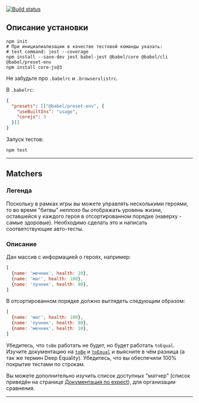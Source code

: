 [![Build status](https://ci.appveyor.com/api/projects/status/s47qgy7d3pxdmlcv/branch/main?svg=true)](https://ci.appveyor.com/project/AnastasiaLunina/ajs-matchers/branch/main)

## Описание установки

```shell
npm init
# При инициалиализации в качестве тестовой команды указать:
# test command: jest --coverage
npm install --save-dev jest babel-jest @babel/core @babel/cli @babel/preset-env
npm install core-js@3
```

Не забудьте про `.babelrc` и `.browserslistrc`.

В `.babelrc`:
```json
{
  "presets": [["@babel/preset-env", {
    "useBuiltIns": "usage",
    "corejs": 3
  }]]
}
```

Запуск тестов:
```shell
npm test
```

---

## Matchers

### Легенда

Поскольку в рамках игры вы можете управлять несколькими героями, то во время "битвы" неплохо бы отображать уровень жизни, оставшейся у каждого героя в отсортированном порядке (наверху - самые здоровые). Необходимо сделать это и написать соответствующие авто-тесты.

### Описание

Дан массив с информацией о героях, например:
```javascript
[
  {name: 'мечник', health: 10},
  {name: 'маг', health: 100},
  {name: 'лучник', health: 80},
]
```
В отсортированном порядке должно выглядеть следующим образом:
```javascript
[
  {name: 'маг', health: 100},
  {name: 'лучник', health: 80},
  {name: 'мечник', health: 10},
]
```

Убедитесь, что `toBe` работать не будет, но будет работать `toEqual`. Изучите документацию на [`toBe`]() и [`toEqual`]() и выясните в чём разница (а так же термин Deep Equality). Убедитесь, что вы обеспечили 100% покрытие тестами по строкам.

Вы можете дополнительно изучить список доступных "матчер" (список приведён на странице [Документация по expect](https://jestjs.io/docs/ru/expect)), для организации сравнения.

---

